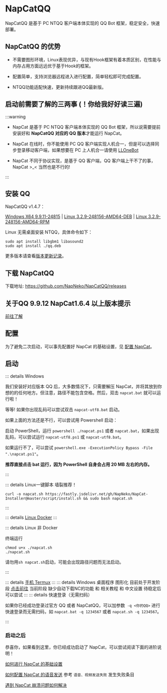 # NapCatQQ

NapCatQQ 是基于 PC NTQQ 客户端本体实现的 QQ Bot 框架，稳定安全，快速部署。

## NapCatQQ 的优势

- 不需要图形环境，Linux表现优异，与现有Hook框架有着本质区别，在性能与内存占用方面远远优于基于Hook的框架。

- 配置简单，支持浏览器远程进入进行配置，简单轻松即可完成配置。

- NTQQ功能适配快速，更新持续跟进QQ最新版。

## 启动前需要了解的三两事 (！你给我好好读三遍)

:::warning

- NapCat 是基于 PC NTQQ 客户端本体实现的 QQ Bot 框架，所以说需要提前安装好和 **NapCatQQ 对应的 QQ 版本**才能运行 NapCat。

- NapCat 在线时，你不能使用 PC QQ 客户端实现人机合一，但是可以选择同步登录移动客户端，如果想要在 PC 上人机合一请使用 [LLOneBot](https://github.com/LLOneBot/LLOneBot)

- NapCat 不同于协议实现，是基于 QQ 客户端，QQ 客户端上干不了的事，NapCat >_< 当然也是不行的!

:::
## 安装 QQ

NapCatQQ v1.4.7：

[Windows X64 9.9.11-24815](https://dldir1.qq.com/qqfile/qq/QQNT/c3b55e07/QQ9.9.11.24815_x64.exe) | [Linux 3.2.9-248156-AMD64-DEB](https://dldir1.qq.com/qqfile/qq/QQNT/cbb0e5d9/linuxqq_3.2.9-24815_amd64.deb) | [Linux 3.2.9-248156-AMD64-RPM](https://dldir1.qq.com/qqfile/qq/QQNT/cbb0e5d9/linuxqq_3.2.9-24815_x86_64.rpm)


Linux 无需桌面安装 NTQQ，具体命令如下：

```shell
sudo apt install libgbm1 libasound2
sudo apt install ./qq.deb
```

更多版本请查看[版本更新记录](./version.md)。

## 下载 NapCatQQ

下载地址: <https://github.com/NapNeko/NapCatQQ/releases>

## 关于QQ 9.9.12 NapCat1.6.4 以上版本提示
[前往了解](/zh-CN/guide/BootWay03.md)

## 配置

为了避免二次启动，可以事先配置好 NapCat 的基础设置，见 [配置 NapCat](./config.md)。

## 启动

::: details Windows

我们安装好对应版本 QQ 后，大多数情况下，只需要解压 NapCat，并将其放到你想的的任何地方。但注意，路径不能包含空格。然后，双击 `napcat.bat` 就可以运行啦！

等等! 如果你出现乱码可以尝试双击 `napcat-utf8.bat` 启动。

如果上面的方法还是不行，可以尝试用 Powershell 启动：

启动 PowerShell，运行 `powershell ./napcat.ps1` 或者 `napcat.bat`，如果出现乱码，可以尝试运行 `napcat-utf8.ps1` 或 `napcat-utf8.bat`。

如果运行不了，可以尝试 `powershell.exe -ExecutionPolicy Bypass -File ".\napcat.ps1"`。

**推荐直接点击 bat 运行，因为 PowerShell 自身会占用 20 MB 左右的内存。**

:::

::: details Linux一键脚本
墙裂推荐！

`curl -o napcat.sh https://fastly.jsdelivr.net/gh/NapNeko/NapCat-Installer@master/script/install.sh && sudo bash napcat.sh`

:::

::: details [Linux Docker](https://github.com/NapNeko/NapCat-Docker)
:::

::: details Linux 非 Docker

终端运行
```shell
chmod u+x ./napcat.sh
./napcat.sh
```

请勿用`sh napcat.sh`启动，可能会出现路径问题而无法启动。

:::

::: details [手机 Termux](https://github.com/NapNeko/NapCat-Termux)
:::
::: details Windows 桌面程序 图形化
目前处于开发阶段 [点击前往](https://github.com/HeartfeltJoy/NapCatQQ-Desktop/releases/)
当前阶段 缺少自动下载NC的功能 和 相关教程 和 中文设置
待稳定后可以尝试
:::
::: details 快速登录（无需扫码）

如果你已经成功登录过官方 QQ 或者 NapCatQQ，可以加参数` -q <你的QQ>` 进行快速登录而无需扫码，如 `napcat.bat -q 1234567` 或者  `napcat.sh -q 1234567`。

:::

### 启动之后

恭喜你，如果看到这里，你已经成功启动了 NapCat，可以尝试阅读下面的进阶说明！

[如何进行 NapCat 的基础设置](/zh-CN/guide/config.md)

[如何配置 NapCat 的语音发送](/zh-CN/guide/faq.md) 参考 `语音、视频发送失败` 发生失败条目

[遇到 NapCat 崩溃问题如何解决](/zh-CN/guide/faq.md)
